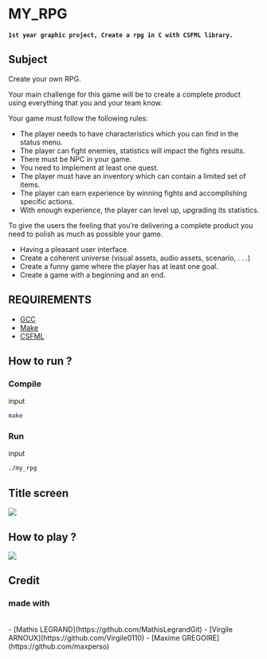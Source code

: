 # MY_RPG
**`1st year graphic project, Create a rpg in C with CSFML library.`**

## Subject

Create your own RPG.

Your main challenge for this game will be to create a complete product using everything that you and your
team know.

Your game must follow the following rules:
- The player needs to have characteristics which you can find in the status menu.
- The player can fight enemies, statistics will impact the fights results.
- There must be NPC in your game.
- You need to implement at least one quest.
- The player must have an inventory which can contain a limited set of items.
- The player can earn experience by winning fights and accomplishing specific actions.
- With enough experience, the player can level up, upgrading its statistics.

To give the users the feeling that you’re delivering a complete product you need to polish as much as possible
your game.

- Having a pleasant user interface.
- Create a coherent universe (visual assets, audio assets, scenario, . . .)
- Create a funny game where the player has at least one goal.
- Create a game with a beginning and an end.

## REQUIREMENTS

* [GCC](https://gcc.gnu.org/)
* [Make](https://www.gnu.org/software/make/)
* [CSFML](https://www.sfml-dev.org/download/csfml/)

## How to run ?

### Compile
input
```bash
make
```
### Run
input
```bash
./my_rpg
```

## Title screen
![](screenshot/game.png)

## How to play ?
![](screenshot/how_to_play.png)

## Credit
### made with
<br />
- [Mathis LEGRAND](https://github.com/MathisLegrandGit)
- [Virgile ARNOUX](https://github.com/Virgile0110)
- [Maxime GREGOIRE](https://github.com/maxperso)
